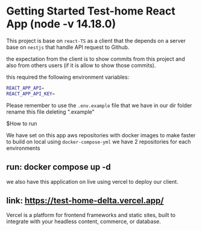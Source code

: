 # Getting Started Test-home React App (node -v 14.18.0)

This project is base on `react-TS` as a client that the depends on a server
base on `nestjs` that handle API request to Github.

the expectation from the client is to show commits from this project and also
from others users (if it is allow to show those commits).

this required the following environment variables:

```bash
REACT_APP_API=
REACT_APP_API_KEY=
```

Please remember to use the `.env.example` file that we have in our dir folder
rename this file deleting ".example"

$How to run 

We have set on this app aws repositories with docker images to make faster to 
build on local using `docker-compose-yml` we have 2 repositories for each environments

## run: docker compose up -d 

we also have this application on live using vercel to deploy our client.

## link: https://test-home-delta.vercel.app/

Vercel is a platform for frontend frameworks and static sites, 
built to integrate with your headless content, commerce, or database.



